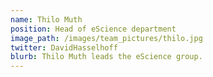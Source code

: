 ```yaml
---
name: Thilo Muth
position: Head of eScience department
image_path: /images/team_pictures/thilo.jpg
twitter: DavidHasselhoff
blurb: Thilo Muth leads the eScience group.
---
```

